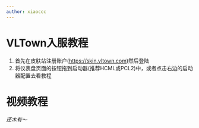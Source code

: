 ```yaml
---
author: xiaoccc
---
```

# VLTown入服教程

1. 首先在皮肤站注册账户(https://skin.vltown.com)然后登陆
2. 将仪表盘页面的按钮拖到启动器(推荐HCML或PCL2)中，或者点击右边的启动器配置去看教程

# 视频教程

###### 还木有～


